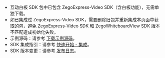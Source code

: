 <div class="mk-hint">

- 互动白板 SDK 包中已包含 ZegoExpress-Video SDK（含白板功能），无需单独下载。
- 如已集成过 ZegoExpress-Video SDK，需要删除旧包并重新集成本页面中获取的包，避免 ZegoExpress-Video SDK 和 ZegoWhiteboardView SDK 版本不匹配造成初始化失败。
- 示例源码：请参考 [下载示例源码](!Sample_Codes/Sample_Codes)。
- SDK 集成指引：请参考 [快速开始 - 集成](!QuickStart/Integration)。
- SDK 版本变更：请参考 [发布日志](!DownloadSDK/Release_Notes)。
  
</div>




